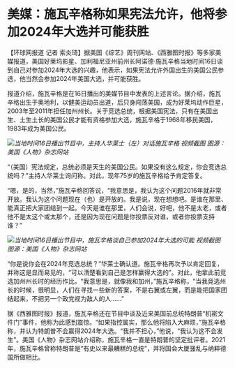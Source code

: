 

# 美媒：施瓦辛格称如果宪法允许，他将参加2024年大选并可能获胜

【环球网报道 记者
索炎琦】据美国《综艺》周刊网站、《西雅图时报》等多家美媒报道，美国好莱坞影星、加利福尼亚州前州长阿诺德·施瓦辛格当地时间16日谈到自己对参加2024年大选的兴趣，他表示，如果宪法允许外国出生的美国公民参选，他当然会参加2024年美国大选，并可能获胜。

报道介绍，施瓦辛格是在16日播出的美媒节目中发表的上述言论。据介绍，施瓦辛格出生于奥地利，以健美运动员出道，后只身闯荡美国，成为好莱坞动作巨星，2003年至2011年担任加州州长。关于竞选总统，根据美国宪法，只有在美国出生、土生土长的美国公民才能有资格参加大选，施瓦辛格于1968年移民美国，1983年成为美国公民。

![](https://inews.gtimg.com/om_bt/ORbParXLfeK8n3KRtO2AlqK36lswn9VMu5C_wgMxPWMB0AA/1000)_当地时间16日播出节目中，主持人华莱士（左）对话施瓦辛格
视频截图 图源：美国《人物》杂志网站_

“（美国）宪法规定，总统必须是天生的美国公民。如果没有这么规定，你会竞选总统吗？”主持人华莱士询问称。对此，现年75岁的施瓦辛格给予肯定答复。

“嗯，是的，当然，”施瓦辛格回答说，“我意思是，我认为这个问题2016年就非常开放。我认为这个问题现在（也）是开放的。我是说，现在想想吧。是谁在那里、能真正把大家团结到一起。今天是谁在那里，人们会说，好吧，他不是太老，或者他不是太这个或太那个，还是因为现在问题是你投票反对谁，或者你投票支持谁？”

![](https://inews.gtimg.com/om_bt/OKsBE9ZWu-553ZGAy0l4OFJnOEYlf59W3Qy52WIEy1yjMAA/1000)_当地时间16日播出节目中，施瓦辛格谈自己参加2024年大选的可能
视频截图 图源：美国《人物》杂志网站_

“你是说你会在2024年竞选总统？”华莱士确认道。施瓦辛格再次予以肯定回复，并称这是显而易见的，“可以清楚看到自己是怎样赢得大选的”。对此，他拿此前竞选加州州长时的经历作比。“我意思是，就像我和加州，”施瓦辛格称，“当我竞选州长的时候，很明显，人们在寻找一些新的答案，不是右翼或左翼，而是能把国家团结起来，不把另一个政党视为敌人的人……”

据《西雅图时报》报道，施瓦辛格还在节目中谈及近来美国前总统特朗普“机密文件门”事件，他称为此感到震惊。“如果指控属实，那么他将陷入大麻烦，”施瓦辛格称，并认为特朗普不会赢得2024年大选。“我并不担心，”他说，“我认为这不会发生”。美国《人物》杂志网站介绍称，施瓦辛格一直是特朗普的坚定批评者。2021年，施瓦辛格曾称特朗普是“有史以来最糟糕的总统”，并将国会大厦骚乱与纳粹德国所做相比。

